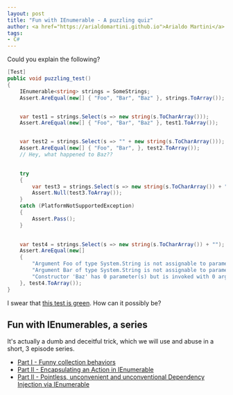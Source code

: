 ```yaml
---
layout: post
title: "Fun with IEnumerable - A puzzling quiz"
author: <a href="https://arialdomartini.github.io">Arialdo Martini</a>
tags:
- C#
---
```

Could you explain the following?

```csharp
[Test]
public void puzzling_test()
{
    IEnumerable<string> strings = SomeStrings;
    Assert.AreEqual(new[] { "Foo", "Bar", "Baz" }, strings.ToArray());


    var test1 = strings.Select(s => new string(s.ToCharArray()));
    Assert.AreEqual(new[] { "Foo", "Bar", "Baz" }, test1.ToArray());


    var test2 = strings.Select(s => "" + new string(s.ToCharArray()));
    Assert.AreEqual(new[] { "Foo", "Bar", }, test2.ToArray());
    // Hey, what happened to Baz??

            
    try
    { 
        var test3 = strings.Select(s => new string(s.ToCharArray()) + "");
        Assert.Null(test3.ToArray());
    }
    catch (PlatformNotSupportedException)
    {
        Assert.Pass();
    }

            
    var test4 = strings.Select(s => new string(s.ToCharArray()) + "");
    Assert.AreEqual(new[]
    {
        "Argument Foo of type System.String is not assignable to parameter type int32",
        "Argument Bar of type System.String is not assignable to parameter type int32",
        "Constructor 'Baz' has 0 parameter(s) but is invoked with 0 argument(s)"
    }, test4.ToArray());
}
```
<!--more-->
I swear that [this test is green](/static/img/fun-with-ienumerables/puzzling-test.png). How can it possibly be?

## Fun with IEnumerables, a series

It's actually a dumb and deceitful trick, which we will use and abuse in a short, 3 episode series.

* [Part I - Funny collection behaviors](fun-with-ienumerables-part-1)
* [Part II - Encapsulating an Action in IEnumerable](fun-with-ienumerables-part-2)
* [Part II - Pointless, unconvenient and unconventional Dependency Injection via IEnumerable](fun-with-ienumerables-part)

  
